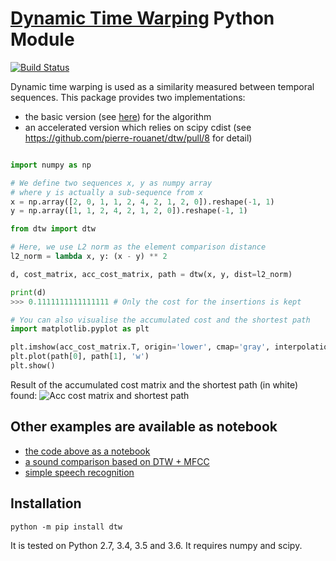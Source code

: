 # [Dynamic Time Warping](https://en.wikipedia.org/wiki/Dynamic_time_warping) Python Module

[![Build Status](https://travis-ci.org/pierre-rouanet/dtw.svg?branch=master)](https://travis-ci.org/pierre-rouanet/dtw)

Dynamic time warping is used as a similarity measured between temporal sequences. This package provides two implementations:

* the basic version (see [here](https://en.wikipedia.org/wiki/Dynamic_time_warping)) for the algorithm
* an accelerated version which relies on scipy cdist (see https://github.com/pierre-rouanet/dtw/pull/8 for detail)

```python

import numpy as np

# We define two sequences x, y as numpy array
# where y is actually a sub-sequence from x
x = np.array([2, 0, 1, 1, 2, 4, 2, 1, 2, 0]).reshape(-1, 1)
y = np.array([1, 1, 2, 4, 2, 1, 2, 0]).reshape(-1, 1)

from dtw import dtw

# Here, we use L2 norm as the element comparison distance
l2_norm = lambda x, y: (x - y) ** 2

d, cost_matrix, acc_cost_matrix, path = dtw(x, y, dist=l2_norm)

print(d)
>>> 0.1111111111111111 # Only the cost for the insertions is kept

# You can also visualise the accumulated cost and the shortest path
import matplotlib.pyplot as plt

plt.imshow(acc_cost_matrix.T, origin='lower', cmap='gray', interpolation='nearest')
plt.plot(path[0], path[1], 'w')
plt.show()

```
Result of the accumulated cost matrix and the shortest path (in white) found:
![Acc cost matrix and shortest path](./acc.png)


## Other examples are available as notebook

* [the code above as a notebook](./examples/simple%20example.ipynb)
* [a sound comparison based on DTW + MFCC](./examples/MFCC%20%2B%20DTW.ipynb)
* [simple speech recognition](./examples/speech-recognition.ipynb)


## Installation

```
python -m pip install dtw
```

It is tested on Python 2.7, 3.4, 3.5 and 3.6. It requires numpy and scipy.
